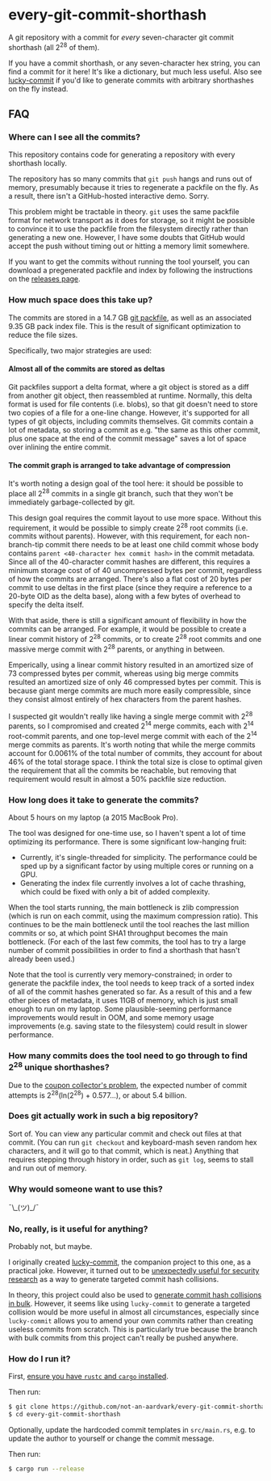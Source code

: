 # every-git-commit-shorthash

A git repository with a commit for *every* seven-character git commit shorthash (all 2<sup>28</sup> of them).

If you have a commit shorthash, or any seven-character hex string, you can find a commit for it here! It's like a dictionary, but much less useful. Also see [lucky-commit](https://github.com/not-an-aardvark/lucky-commit) if you'd like to generate commits with arbitrary shorthashes on the fly instead.

## FAQ

### Where can I see all the commits?

This repository contains code for generating a repository with every shorthash locally.

The repository has so many commits that `git push` hangs and runs out of memory, presumably because it tries to regenerate a packfile on the fly. As a result, there isn't a GitHub-hosted interactive demo. Sorry.

This problem might be tractable in theory. `git` uses the same packfile format for network transport as it does for storage, so it might be possible to convince it to use the packfile from the filesystem directly rather than generating a new one. However, I have some doubts that GitHub would accept the push without timing out or hitting a memory limit somewhere.

If you want to get the commits without running the tool yourself, you can download a pregenerated packfile and index by following the instructions on the [releases page](https://github.com/not-an-aardvark/every-git-commit-shorthash/releases).

### How much space does this take up?

The commits are stored in a 14.7 GB [git packfile](https://git-scm.com/docs/pack-format), as well as an associated 9.35 GB pack index file. This is the result of significant optimization to reduce the file sizes.

Specifically, two major strategies are used:

#### Almost all of the commits are stored as deltas

Git packfiles support a delta format, where a git object is stored as a diff from another git object, then reassembled at runtime. Normally, this delta format is used for file contents (i.e. blobs), so that git doesn't need to store two copies of a file for a one-line change. However, it's supported for all types of git objects, including commits themselves. Git commits contain a lot of metadata, so storing a commit as e.g. "the same as this other commit, plus one space at the end of the commit message" saves a lot of space over inlining the entire commit.

#### The commit graph is arranged to take advantage of compression

It's worth noting a design goal of the tool here: it should be possible to place all 2<sup>28</sup> commits in a single git branch, such that they won't be immediately garbage-collected by git.

This design goal requires the commit layout to use more space. Without this requirement, it would be possible to simply create 2<sup>28</sup> root commits (i.e. commits without parents). However, with this requirement, for each non-branch-tip commit there needs to be at least one child commit whose body contains `parent <40-character hex commit hash>` in the commit metadata. Since all of the 40-character commit hashes are different, this requires a minimum storage cost of of 40 uncompressed bytes per commit, regardless of how the commits are arranged. There's also a flat cost of 20 bytes per commit to use deltas in the first place (since they require a reference to a 20-byte OID as the delta base), along with a few bytes of overhead to specify the delta itself.

With that aside, there is still a significant amount of flexibility in how the commits can be arranged. For example, it would be possible to create a linear commit history of 2<sup>28</sup> commits, or to create 2<sup>28</sup> root commits and one massive merge commit with 2<sup>28</sup> parents, or anything in between.

Emperically, using a linear commit history resulted in an amortized size of 73 compressed bytes per commit, whereas using big merge commits resulted an amortized size of only 46 compressed bytes per commit. This is because giant merge commits are much more easily compressible, since they consist almost entirely of hex characters from the parent hashes.

I suspected git wouldn't really like having a single merge commit with 2<sup>28</sup> parents, so I compromised and created 2<sup>14</sup> merge commits, each with 2<sup>14</sup> root-commit parents, and one top-level merge commit with each of the 2<sup>14</sup> merge commits as parents. It's worth noting that while the merge commits account for 0.0061% of the total number of commits, they account for about 46% of the total storage space. I think the total size is close to optimal given the requirement that all the commits be reachable, but removing that requirement would result in almost a 50% packfile size reduction.

### How long does it take to generate the commits?

About 5 hours on my laptop (a 2015 MacBook Pro).

The tool was designed for one-time use, so I haven't spent a lot of time optimizing its performance. There is some significant low-hanging fruit:

* Currently, it's single-threaded for simplicity. The performance could be sped up by a significant factor by using multiple cores or running on a GPU.
* Generating the index file currently involves a lot of cache thrashing, which could be fixed with only a bit of added complexity.

When the tool starts running, the main bottleneck is zlib compression (which is run on each commit, using the maximum compression ratio). This continues to be the main bottleneck until the tool reaches the last million commits or so, at which point SHA1 throughput becomes the main bottleneck. (For each of the last few commits, the tool has to try a large number of commit possibilities in order to find a shorthash that hasn't already been used.)

Note that the tool is currently very memory-constrained; in order to generate the packfile index, the tool needs to keep track of a sorted index of all of the commit hashes generated so far. As a result of this and a few other pieces of metadata, it uses 11GB of memory, which is just small enough to run on my laptop. Some plausible-seeming performance improvements would result in OOM, and some memory usage improvements (e.g. saving state to the filesystem) could result in slower performance.

### How many commits does the tool need to go through to find 2<sup>28</sup> unique shorthashes?

Due to the [coupon collector's problem](https://en.wikipedia.org/wiki/Coupon_collector%27s_problem), the expected number of commit attempts is 2<sup>28</sup>(ln(2<sup>28</sup>) + 0.577...), or about 5.4 billion.

### Does git actually work in such a big repository?

Sort of. You can view any particular commit and check out files at that commit. (You can run `git checkout` and keyboard-mash seven random hex characters, and it will go to that commit, which is neat.) Anything that requires stepping through history in order, such as `git log`, seems to stall and run out of memory.

### Why would someone want to use this?

¯\\\_(ツ)\_/¯

### No, really, is it useful for anything?

Probably not, but maybe.

I originally created [lucky-commit](https://github.com/not-an-aardvark/lucky-commit), the companion project to this one, as a practical joke. However, it turned out to be [unexpectedly useful for security research](https://blog.teddykatz.com/2019/11/12/github-actions-dos.html) as a way to generate targeted commit hash collisions.

In theory, this project could also be used to [generate commit hash collisions in bulk](https://blog.teddykatz.com/2019/11/12/github-actions-dos.html#:~:text=Making%20every%20shorthash%20collide). However, it seems like using `lucky-commit` to generate a targeted collision would be more useful in almost all circumstances, especially since `lucky-commit` allows you to amend your own commits rather than creating useless commits from scratch. This is particularly true because the branch with bulk commits from this project can't really be pushed anywhere.

### How do I run it?

First, [ensure you have `rustc` and `cargo` installed](https://www.rust-lang.org/tools/install).

Then run:

```bash
$ git clone https://github.com/not-an-aardvark/every-git-commit-shorthash.git
$ cd every-git-commit-shorthash
```

Optionally, update the hardcoded commit templates in `src/main.rs`, e.g. to update the author to yourself or change the commit message.

Then run:

```bash
$ cargo run --release
```
